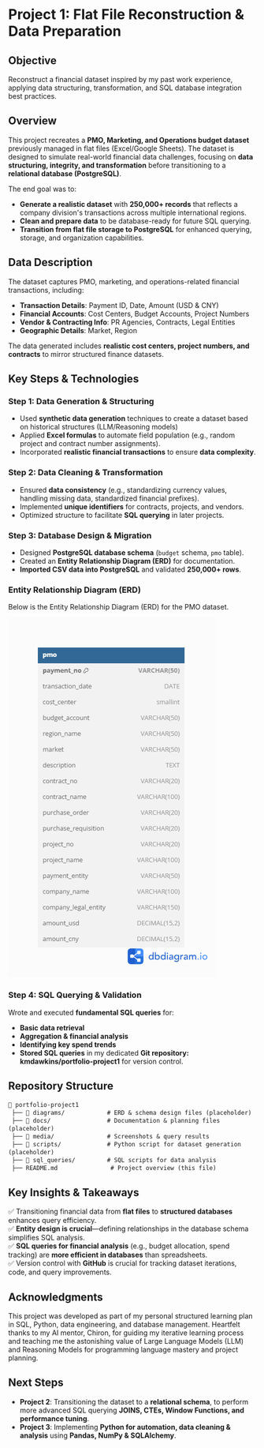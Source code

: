 
# **Project 1: Flat File Reconstruction & Data Preparation**

## **Objective**
Reconstruct a financial dataset inspired by my past work experience, applying data structuring, transformation, and SQL database integration best practices.  

## **Overview**  
This project recreates a **PMO, Marketing, and Operations budget dataset** previously managed in flat files (Excel/Google Sheets). The dataset is designed to simulate real-world financial data challenges, focusing on **data structuring, integrity, and transformation** before transitioning to a **relational database (PostgreSQL)**.

The end goal was to:
- **Generate a realistic dataset** with **250,000+ records** that reflects a company division's transactions across multiple international regions.
- **Clean and prepare data** to be database-ready for future SQL querying.
- **Transition from flat file storage to PostgreSQL** for enhanced querying, storage, and organization capabilities.


## **Data Description**
The dataset captures PMO, marketing, and operations-related financial transactions, including:
- **Transaction Details**: Payment ID, Date, Amount (USD & CNY)
- **Financial Accounts**: Cost Centers, Budget Accounts, Project Numbers
- **Vendor & Contracting Info**: PR Agencies, Contracts, Legal Entities
- **Geographic Details**: Market, Region

The data generated includes **realistic cost centers, project numbers, and contracts** to mirror structured finance datasets.


## **Key Steps & Technologies**
### **Step 1: Data Generation & Structuring**
- Used **synthetic data generation** techniques to create a dataset based on historical structures (LLM/Reasoning models)  
- Applied **Excel formulas** to automate field population (e.g., random project and contract number assignments).  
- Incorporated **realistic financial transactions** to ensure **data complexity**.

### **Step 2: Data Cleaning & Transformation**
- Ensured **data consistency** (e.g., standardizing currency values, handling missing data, standardized financial prefixes).  
- Implemented **unique identifiers** for contracts, projects, and vendors.  
- Optimized structure to facilitate **SQL querying** in later projects.

### **Step 3: Database Design & Migration**
- Designed **PostgreSQL database schema** (`budget` schema, `pmo` table).  
- Created an **Entity Relationship Diagram (ERD)** for documentation.  
- **Imported CSV data into PostgreSQL** and validated **250,000+ rows**.

### Entity Relationship Diagram (ERD)
Below is the Entity Relationship Diagram (ERD) for the PMO dataset.

![ERD - PMO Table](media/screenshots/erd.pmo.png)

### **Step 4: SQL Querying & Validation**
Wrote and executed **fundamental SQL queries** for:  
   - **Basic data retrieval**
   - **Aggregation & financial analysis**
   - **Identifying key spend trends**
   - **Stored SQL queries** in my dedicated **Git repository: kmdawkins/portfolio-project1** for version control.


## **Repository Structure**
```
📂 portfolio-project1
 ├── 📂 diagrams/            # ERD & schema design files (placeholder)
 ├── 📂 docs/                # Documentation & planning files (placeholder)
 ├── 📂 media/               # Screenshots & query results
 ├── 📂 scripts/             # Python script for dataset generation (placeholder)
 ├── 📂 sql_queries/         # SQL scripts for data analysis
 ├── README.md               # Project overview (this file)
```

## **Key Insights & Takeaways**
✅ Transitioning financial data from **flat files** to **structured databases** enhances query efficiency.  
✅ **Entity design is crucial**—defining relationships in the database schema simplifies SQL analysis.  
✅ **SQL queries for financial analysis** (e.g., budget allocation, spend tracking) are **more efficient in databases** than spreadsheets.  
✅ Version control with **GitHub** is crucial for tracking dataset iterations, code, and query improvements.  


## **Acknowledgments**
This project was developed as part of my personal structured learning plan in SQL, Python, data engineering, and database management. Heartfelt thanks to my AI mentor, Chiron, for guiding my iterative learning process and teaching me the astonishing value of Large Language Models (LLM) and Reasoning Models for programming language mastery and project planning.


## **Next Steps**
- **Project 2**: Transitioning the dataset to a **relational schema**, to perform more advanced SQL querying **JOINS, CTEs, Window Functions, and performance tuning**.
- **Project 3**: Implementing **Python for automation, data cleaning & analysis** using **Pandas, NumPy & SQLAlchemy**.